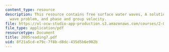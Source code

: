 ```yaml
---
content_type: resource
description: This resource contains free surface water waves, A solution to the linear
  wave problem, and phase and group velocity.
file: https://ol-ocw-studio-app-production.s3.amazonaws.com/courses/2-016-hydrodynamics-13-012-fall-2005/8f21a5cde79c7f8bd8dc435d5b6e902b_2005reading7.pdf
file_type: application/pdf
resourcetype: Document
title: 2005reading7.pdf
uid: 8f21a5cd-e79c-7f8b-d8dc-435d5b6e902b
---
```

